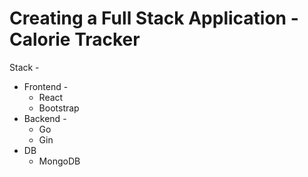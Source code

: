 # Creating a Full Stack Application - Calorie Tracker

Stack -
- Frontend -
  - React
  - Bootstrap
- Backend -
  - Go
  - Gin
- DB
  - MongoDB

